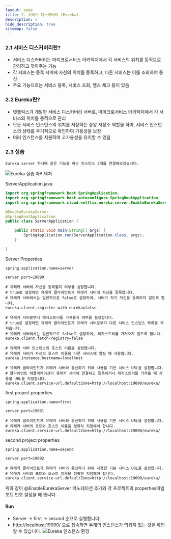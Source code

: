 ```yaml
---
layout: page
title: 2. 서비스 디스커버리 (Eureka)
description: >
hide_description: true
sitemap: false
---
```


### 2.1 서비스 디스커버리란?

- 서비스 디스커버리는 마이크로서비스 아키텍처에서 각 서비스의 위치를 동적으로 관리하고 찾아주는 기능
- 각 서비스는 등록 서버에 자신의 위치를 등록하고, 다른 서비스는 이를 조회하여 통신
- 주요 기능으로는 서비스 등록, 서비스 조회, 헬스 체크 등이 있음

### 2.2 Eureka란?

- 넷플릭스가 개발한 서비스 디스커버리 서버로, 마이크로서비스 아키텍처에서 각 서비스의 위치를 동적으로 관리
- 모든 서비스 인스턴스의 위치를 저장하는 중앙 저장소 역할을 하며, 서비스 인스턴스의 상태를 주기적으로 확인하여 가용성을 보장
- 여러 인스턴스를 지원하여 고가용성을 유지할 수 있음

### 2.3 실습

`Eureka server 하나에 같은 기능을 하는 인스턴스 2개를 연결해보겠습니다.`

![Eureka 실습 아키텍처](https://teamsparta.notion.site/image/https%3A%2F%2Fprod-files-secure.s3.us-west-2.amazonaws.com%2F83c75a39-3aba-4ba4-a792-7aefe4b07895%2F9a62d222-eb3c-48a3-8216-5e79e7fe6948%2FUntitled.png?table=block&id=a0e4c37a-39eb-4d1b-99ce-8bcc4d24a026&spaceId=83c75a39-3aba-4ba4-a792-7aefe4b07895&width=860&userId=&cache=v2)

ServerApplication.java
```java
import org.springframework.boot.SpringApplication;
import org.springframework.boot.autoconfigure.SpringBootApplication;
import org.springframework.cloud.netflix.eureka.server.EnableEurekaServer;

@EnableEurekaServer
@SpringBootApplication
public class ServerApplication {

	public static void main(String[] args) {
		SpringApplication.run(ServerApplication.class, args);
	}

}
```

Server Properties
```properties
spring.application.name=server

server.port=19090

# 유레카 서버에 자신을 등록할지 여부를 설정합니다.
# true로 설정하면 유레카 클라이언트가 유레카 서버에 자신을 등록합니다.
# 유레카 서버에서는 일반적으로 false로 설정하여, 서버가 자기 자신을 등록하지 않도록 합니다.
eureka.client.register-with-eureka=false

# 유레카 서버로부터 레지스트리를 가져올지 여부를 설정합니다.
# true로 설정하면 유레카 클라이언트가 유레카 서버로부터 다른 서비스 인스턴스 목록을 가져옵니다.
# 유레카 서버에서는 일반적으로 false로 설정하여, 레지스트리를 가져오지 않도록 합니다.
eureka.client.fetch-registry=false

# 유레카 서버 인스턴스의 호스트 이름을 설정합니다.
# 유레카 서버가 자신의 호스트 이름을 다른 서비스에 알릴 때 사용합니다.
eureka.instance.hostname=localhost

# 유레카 클라이언트가 유레카 서버와 통신하기 위해 사용할 기본 서비스 URL을 설정합니다.
# 클라이언트 애플리케이션이 유레카 서버에 연결하고 등록하거나 레지스트리를 가져올 때 사용할 URL을 지정합니다.
eureka.client.service-url.defaultZone=http://localhost:19090/eureka/
```

first project properties
```properties
spring.application.name=first

server.port=19091

# 유레카 클라이언트가 유레카 서버와 통신하기 위해 사용할 기본 서비스 URL을 설정합니다.
# 유레카 서버의 포트와 호스트 이름을 정확히 지정해야 합니다.
eureka.client.service-url.defaultZone=http://localhost:19090/eureka/
```

second project properties
```properties
spring.application.name=second

server.port=19092

# 유레카 클라이언트가 유레카 서버와 통신하기 위해 사용할 기본 서비스 URL을 설정합니다.
# 유레카 서버의 포트와 호스트 이름을 정확히 지정해야 합니다.
eureka.client.service-url.defaultZone=http://localhost:19090/eureka/
```

위와 같이 @EnableEurekaServer 어노테이션 추가와 각 프로젝트의 properties파일 포트 번호 설정을 해 줍니다.

#### Run

- Server -> first -> second 순으로 실행합니다.
- http://localhost:19090/ 으로 접속하면 두개의 인스턴스가 띄워져 있는 것을 확인 할 수 있습니다.
![Eureka 인스턴스 환경](https://teamsparta.notion.site/image/https%3A%2F%2Fprod-files-secure.s3.us-west-2.amazonaws.com%2F83c75a39-3aba-4ba4-a792-7aefe4b07895%2Ff5f64e47-2240-4168-906e-fb8fa5e90db1%2FUntitled.png?table=block&id=7c23984b-1b0e-4534-aebc-55677bf89a4e&spaceId=83c75a39-3aba-4ba4-a792-7aefe4b07895&width=1060&userId=&cache=v2)
